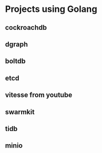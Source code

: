 
# Projects using Golang

## cockroachdb

## dgraph

## boltdb

## etcd

## vitesse from youtube

## swarmkit

## tidb

## minio
